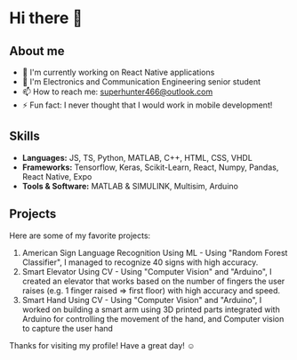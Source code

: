 # Hi there 👋


## About me
- 🔭 I'm currently working on React Native applications
- 🌱 I'm Electronics and Communication Engineering senior student
- 📫 How to reach me: superhunter466@outlook.com
- ⚡ Fun fact: I never thought that I would work in mobile development!


## Skills
- **Languages:** JS, TS, Python, MATLAB, C++, HTML, CSS, VHDL
- **Frameworks:** Tensorflow, Keras, Scikit-Learn, React, Numpy, Pandas, React Native, Expo
- **Tools & Software:** MATLAB & SIMULINK, Multisim, Arduino


## Projects
Here are some of my favorite projects:

1. American Sign Language Recognition Using ML - Using "Random Forest Classifier", I managed to recognize 40 signs with high accuracy.
2. Smart Elevator Using CV - Using "Computer Vision" and "Arduino", I created an elevator that works based on the number of fingers the user raises (e.g. 1 finger raised => first floor) with high accuracy and speed.
3. Smart Hand Using CV - Using "Computer Vision" and "Arduino", I worked on building a smart arm using 3D printed parts integrated with Arduino for controlling the movement of the hand, and Computer vision to capture the user hand


Thanks for visiting my profile! Have a great day! ☺️
